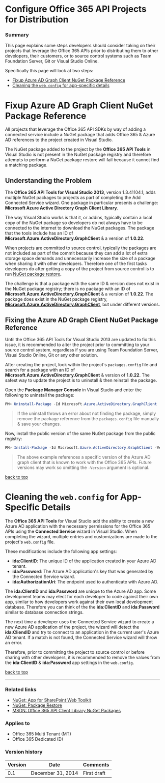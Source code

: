 # Configure Office 365 API Projects for Distribution

### Summary ###
This page explains some steps developers should consider taking on their projects that leverage the Office 365 APIs prior to distributing them to other developers, their customers, or to source control systems such as Team Foundation Server, Git or Visual Studio Online.

Specifically this page will look at two steps:

- [Fixup Azure AD Graph Client NuGet Package Reference](#fixup-azure-ad-graph-client-nuget-package-reference)
- [Cleaning the `web.config` for app-specific details](#cleaning-the-webconfig-for-app-specific-details)


# Fixup Azure AD Graph Client NuGet Package Reference

All projects that leverage the Office 365 API SDKs by way of adding a connected service include a NuGet package that adds Office 365 & Azure AD references to the project created in Visual Studio. 

The NuGet package added to the project by the **Office 365 API Tools** in Visual Studio is not present in the NuGet package registry and therefore attempts to perform a NuGet package restore will fail because it cannot find a matching package.

## Understanding the Problem ##

The **Office 365 API Tools for Visual Studio 2013**, version 1.3.41104.1, adds multiple NuGet packages to projects as part of completing the Add Connected Service wizard. One package in particular presents a challenge: **Microsoft Azure Active Directory Graph Client Library**.

The way Visual Studio works is that it, or addins, typically contain a local copy of the NuGet package so developers do not always have to be connected to the internet to download the NuGet packages. The package that the tools include has an ID of **Microsoft.Azure.ActiveDirectory.GraphClient** & a version of **1.0.22**.

When projects are committed to source control, typically the packages are not included as part of the commit because they can add a lot of extra storage space demands and unnecessarily increase the size of a package when sharing it with other developers. Therefore one of the first tasks developers do after getting a copy of the project from source control is to run [NuGet package restore](http://docs.nuget.org/docs/reference/package-restore).

The challenge is that a package with the same ID & version does not exist in the NuGet package registry; there is no package with an ID of **Microsoft.Azure.ActiveDirectory.GraphClient** & a version of **1.0.22**. The package does exist in the NuGet package registry, **[Microsoft.Azure.ActiveDirectory.GraphClient](http://www.nuget.org/packages/Microsoft.Azure.ActiveDirectory.GraphClient)**, but under different versions.

## Fixing the Azure AD Graph Client NuGet Package Reference ##

Until the Office 365 API Tools for Visual Studio 2013 are updated to fix this issue, it is recommended to alter the project prior to committing to your source control system, regardless if you are using Team Foundation Server, Visual Studio Online, Git or any other solution.

After creating the project, look within the project's `packages.config` file and search for a package with an ID of **Microsoft.Azure.ActiveDirectory.GraphClient** & version of **1.0.22**. The safest way to update the project is to uninstall & then reinstall the package.

Open the **Package Manager Console** in Visual Studio and enter the following to uninstall the package:

  ````powershell
  PM> Uninstall-Package -Id Microsoft.Azure.ActiveDirectory.GraphClient
  ````

  > If the uninstall throws an error about not finding the package, simply remove the package reference from the `packages.config` file manually & save your changes.

Now, install the public version of the same NuGet package from the public registry:

  ````powershell
  PM> Install-Package -Id Microsoft.Azure.ActiveDirectory.GraphClient -Version 2.0.2
  ````

  > The above example references a specific version of the Azure AD graph client that is known to work with the Office 365 APIs. Future versions may work so omitting the `-Version` argument is optional.

[back to top](#configure-office-365-api-projects-for-distribution)

# Cleaning the `web.config` for App-Specific Details

The **Office 365 API Tools** for Visual Studio add the ability to create a new Azure AD application with the necessary permissions for the Office 365 APIs using the **Connected Service** wizard in Visual Studio. When completing the wizard, multiple entries and customizations are made to the project's `web.config` file.

These modifications include the following app settings:

- **ida:ClientID**: The unique ID of the application created in your Azure AD tenant.
- **ida:Password**: The Azure AD application's key that was generated by the Connected Service wizard.
- **ida:AuthorizationUri**: The endpoint used to authenticate with Azure AD.

The **ida:ClientID** and **ida:Password** are unique to the Azure AD app. Some development teams may elect for each developer to code against their own app, similar to how developers work against their own local development database. Therefore you can think of the the **ida:ClientID** and **ida:Password** similar to database connection strings. 

The next time a developer uses the Connected Service wizard to create a new Azure AD application of the project, the wizard will detect the **ida:CliendID** and try to connect to an application in the current user's Azure AD tenant. If a match is not found, the Connected Service wizard will throw an error.

Therefore, prior to committing the project to source control or before sharing with other developers, it is recommended to remove the values from the **ida:ClientID** & **ida:Password** app settings in the `web.config`.

[back to top](#configure-office-365-api-projects-for-distribution)

----------

### Related links ###
- [NuGet: App for SharePoint Web Toolkit](http://www.nuget.org/packages/AppForSharePointWebToolkit)
- [NuGet: Package Restore](http://docs.nuget.org/docs/reference/package-restore)
- [MSDN: Office 365 API Client Library NuGet Packages](http://msdn.microsoft.com/office/office365/HowTo/adding-service-to-your-Visual-Studio-project#O365NuGets)

### Applies to ###
-  Office 365 Multi Tenant (MT)
-  Office 365 Dedicated (D)

### Version history ###
Version  | Date | Comments
---------| -----| --------
0.1  | December 31, 2014 | First draft


